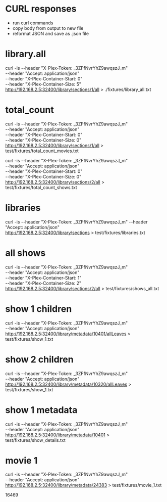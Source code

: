 # CURL responses

- run curl commands
- copy body from output to new file
- reformat JSON and save as .json file

# library.all
curl -is --header "X-Plex-Token: _3ZFfNvrYhZ9awqszJ_m"\
         --header "Accept: application/json"\
         --header "X-Plex-Container-Start: 0"\
         --header "X-Plex-Container-Size: 5"\
         http://192.168.2.5:32400/library/sections/1/all > ./fixtures/library_all.txt

# total_count
curl -is --header "X-Plex-Token: _3ZFfNvrYhZ9awqszJ_m"\
         --header "Accept: application/json"\
         --header "X-Plex-Container-Start: 0"\
         --header "X-Plex-Container-Size: 0"\
         http://192.168.2.5:32400/library/sections/1/all > test/fixtures/total_count_movies.txt

curl -is --header "X-Plex-Token: _3ZFfNvrYhZ9awqszJ_m"\
         --header "Accept: application/json"\
         --header "X-Plex-Container-Start: 0"\
         --header "X-Plex-Container-Size: 0"\
         http://192.168.2.5:32400/library/sections/2/all > test/fixtures/total_count_shows.txt

# libraries
curl -is --header "X-Plex-Token: _3ZFfNvrYhZ9awqszJ_m" --header "Accept: application/json"\
         http://192.168.2.5:32400/library/sections > test/fixtures/libraries.txt

# all shows
curl -is --header "X-Plex-Token: _3ZFfNvrYhZ9awqszJ_m"\
         --header "Accept: application/json"\
         --header "X-Plex-Container-Start: 1"\
         --header "X-Plex-Container-Size: 2"\
         http://192.168.2.5:32400/library/sections/2/all > test/fixtures/shows_all.txt

# show 1 children
curl -is --header "X-Plex-Token: _3ZFfNvrYhZ9awqszJ_m"\
         --header "Accept: application/json"\
         http://192.168.2.5:32400/library/metadata/10401/allLeaves > test/fixtures/show_1.txt

# show 2 children
curl -is --header "X-Plex-Token: _3ZFfNvrYhZ9awqszJ_m"\
         --header "Accept: application/json"\
         http://192.168.2.5:32400/library/metadata/10320/allLeaves > test/fixtures/show_1.txt

# show 1 metadata
curl -is --header "X-Plex-Token: _3ZFfNvrYhZ9awqszJ_m"\
         --header "Accept: application/json"\
         http://192.168.2.5:32400/library/metadata/10401 > test/fixtures/show_details.txt

# movie 1
curl -is --header "X-Plex-Token: _3ZFfNvrYhZ9awqszJ_m"\
         --header "Accept: application/json"\
         http://192.168.2.5:32400/library/metadata/24383 > test/fixtures/movie_1.txt


16469